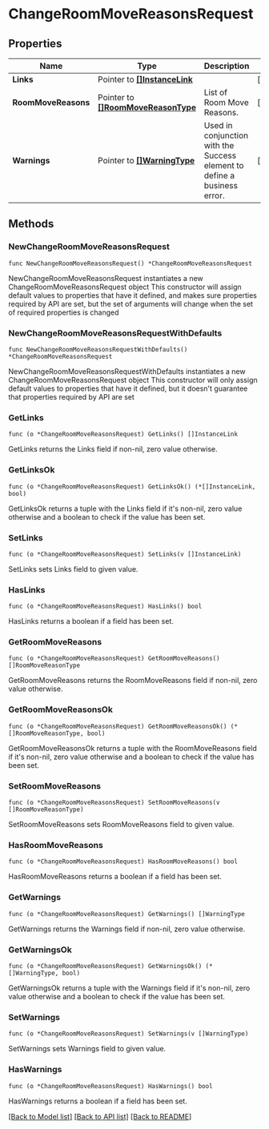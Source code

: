 # ChangeRoomMoveReasonsRequest

## Properties

Name | Type | Description | Notes
------------ | ------------- | ------------- | -------------
**Links** | Pointer to [**[]InstanceLink**](InstanceLink.md) |  | [optional] 
**RoomMoveReasons** | Pointer to [**[]RoomMoveReasonType**](RoomMoveReasonType.md) | List of Room Move Reasons. | [optional] 
**Warnings** | Pointer to [**[]WarningType**](WarningType.md) | Used in conjunction with the Success element to define a business error. | [optional] 

## Methods

### NewChangeRoomMoveReasonsRequest

`func NewChangeRoomMoveReasonsRequest() *ChangeRoomMoveReasonsRequest`

NewChangeRoomMoveReasonsRequest instantiates a new ChangeRoomMoveReasonsRequest object
This constructor will assign default values to properties that have it defined,
and makes sure properties required by API are set, but the set of arguments
will change when the set of required properties is changed

### NewChangeRoomMoveReasonsRequestWithDefaults

`func NewChangeRoomMoveReasonsRequestWithDefaults() *ChangeRoomMoveReasonsRequest`

NewChangeRoomMoveReasonsRequestWithDefaults instantiates a new ChangeRoomMoveReasonsRequest object
This constructor will only assign default values to properties that have it defined,
but it doesn't guarantee that properties required by API are set

### GetLinks

`func (o *ChangeRoomMoveReasonsRequest) GetLinks() []InstanceLink`

GetLinks returns the Links field if non-nil, zero value otherwise.

### GetLinksOk

`func (o *ChangeRoomMoveReasonsRequest) GetLinksOk() (*[]InstanceLink, bool)`

GetLinksOk returns a tuple with the Links field if it's non-nil, zero value otherwise
and a boolean to check if the value has been set.

### SetLinks

`func (o *ChangeRoomMoveReasonsRequest) SetLinks(v []InstanceLink)`

SetLinks sets Links field to given value.

### HasLinks

`func (o *ChangeRoomMoveReasonsRequest) HasLinks() bool`

HasLinks returns a boolean if a field has been set.

### GetRoomMoveReasons

`func (o *ChangeRoomMoveReasonsRequest) GetRoomMoveReasons() []RoomMoveReasonType`

GetRoomMoveReasons returns the RoomMoveReasons field if non-nil, zero value otherwise.

### GetRoomMoveReasonsOk

`func (o *ChangeRoomMoveReasonsRequest) GetRoomMoveReasonsOk() (*[]RoomMoveReasonType, bool)`

GetRoomMoveReasonsOk returns a tuple with the RoomMoveReasons field if it's non-nil, zero value otherwise
and a boolean to check if the value has been set.

### SetRoomMoveReasons

`func (o *ChangeRoomMoveReasonsRequest) SetRoomMoveReasons(v []RoomMoveReasonType)`

SetRoomMoveReasons sets RoomMoveReasons field to given value.

### HasRoomMoveReasons

`func (o *ChangeRoomMoveReasonsRequest) HasRoomMoveReasons() bool`

HasRoomMoveReasons returns a boolean if a field has been set.

### GetWarnings

`func (o *ChangeRoomMoveReasonsRequest) GetWarnings() []WarningType`

GetWarnings returns the Warnings field if non-nil, zero value otherwise.

### GetWarningsOk

`func (o *ChangeRoomMoveReasonsRequest) GetWarningsOk() (*[]WarningType, bool)`

GetWarningsOk returns a tuple with the Warnings field if it's non-nil, zero value otherwise
and a boolean to check if the value has been set.

### SetWarnings

`func (o *ChangeRoomMoveReasonsRequest) SetWarnings(v []WarningType)`

SetWarnings sets Warnings field to given value.

### HasWarnings

`func (o *ChangeRoomMoveReasonsRequest) HasWarnings() bool`

HasWarnings returns a boolean if a field has been set.


[[Back to Model list]](../README.md#documentation-for-models) [[Back to API list]](../README.md#documentation-for-api-endpoints) [[Back to README]](../README.md)


